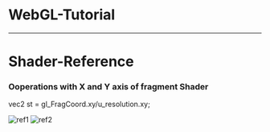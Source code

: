 # WebGL-Tutorial

---

# Shader-Reference

### Ooperations with X and Y axis of fragment Shader

vec2 st = gl_FragCoord.xy/u_resolution.xy;

![ref1](https://raw.githubusercontent.com/cristianalbarenga/Shader-Reference/master/shader%20reference%20-%2001.png) ![ref2](https://raw.githubusercontent.com/cristianalbarenga/Shader-Reference/master/shader%20reference%20-%2002.png)
